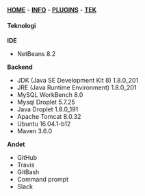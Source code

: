 [**HOME**](index.md)  -  [**INFO**](gruppe.md)  -  [**PLUGINS**](mavenplugins.md)  -  [**TEK**](tek.md)


#### Teknologi

**IDE**
* NetBeans 8.2

**Backend**
* JDK (Java SE Development Kit 8) 1.8.0_201
* JRE (Java Runtime Environment)  1.8.0_201
* MySQL WorkBench 8.0
* Mysql Droplet 5.7.25
* Java Droplet 1.8.0_191
* Apache Tomcat 8.0.32 
* Ubuntu 16.04.1-b12
* Maven 3.6.0

**Andet**
* GitHub
* Travis
* GitBash
* Command prompt
* Slack

